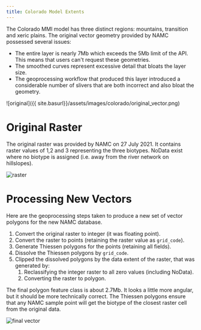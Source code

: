 ```yaml
---
title: Colorado Model Extents
---
```


The Colorado MMI model has three distinct regions: mountains, transition and xeric plains. The original vector geometry provided by NAMC possessed several issues:

* The entire layer is nearly 7Mb which exceeds the 5Mb limit of the API. This means that users can't request these geometries.
* The smoothed curves represent excessive detail that bloats the layer size.
* The geoprocessing workflow that produced this layer introduced a considerable number of slivers that are both incorrect and also bloat the geometry.

![original]({{ site.basurl}}/assets/images/colorado/original_vector.png)

# Original Raster

The original raster was provided by NAMC on 27 July 2021. It contains raster values of 1,2 and 3 representing the three biotypes. NoData exist where no biotype is assigned (i.e. away from the river network on hillslopes).

![raster]({{site.baseurl}}/assets/images/colorado/original_raster.png)

# Processing New Vectors

Here are the geoprocessing steps taken to produce a new set of vector polygons for the new NAMC database.

1. Convert the original raster to integer (it was floating point).
1. Convert the raster to points (retaining the raster value as `grid_code`).
1. Generate Thiessen polygons for the points (retaining all fields).
1. Dissolve the Thiessen polygons by `grid_code`.
1. Clipped the dissolved polygons by the data extent of the raster, that was generated by:
    1. Reclassifying the integer raster to all zero values (including NoData).
    1. Converting the raster to polygon.

The final polygon feature class is about 2.7Mb. It looks a little more angular,
but it should be more technically correct. The Thiessen polygons ensure that any NAMC sample point will get the biotype of the closest raster cell from the original data.

![final vector]({{site.baseurl}}/assets/images/colorado/philip_vector.png)